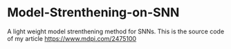 # Model-Strenthening-on-SNN
A light weight model strenthening method for SNNs.
This is the source code of my article https://www.mdpi.com/2475100
